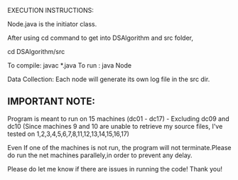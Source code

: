 EXECUTION INSTRUCTIONS:

Node.java is the initiator class.

After using cd command to get into DSAlgorithm and src folder,

cd DSAlgorithm/src 

To compile: javac *.java 
To run : java Node


Data Collection:
Each node will generate its own log file in the src dir.

IMPORTANT NOTE:
-----------------
Program is meant to run on 15 machines (dc01 - dc17) - Excluding dc09 and dc10 (Since machines 9 and 10 are unable to retrieve my source files, I've tested on 1,2,3,4,5,6,7,8,11,12,13,14,15,16,17)

Even If one of the machines is not run, the program will not terminate.Please do run the net machines parallely,in order to prevent any delay.

Please do let me know if there are issues in running the code! Thank you!
